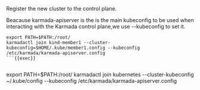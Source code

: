 Register the new cluster to the control plane.

Beacause karmada-apiserver is the is the main kubeconfig to be used when interacting with the Karmada control plane,we use --kubeconfig to set it.

```
export PATH=$PATH:/root/
karmadactl join kind-member1 --cluster-kubeconfig=$HOME/.kube/member1.config --kubeconfig /etc/karmada/karmada-apiserver.config
```{{exec}}


```
export PATH=$PATH:/root/
karmadactl join kubernetes --cluster-kubeconfig ~/.kube/config --kubeconfig /etc/karmada/karmada-apiserver.config
```{{exec}}
